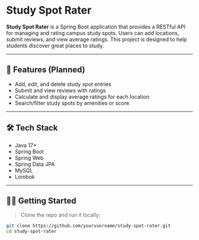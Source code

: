 # Study Spot Rater

**Study Spot Rater** is a Spring Boot application that provides a RESTful API for managing and rating campus study spots. Users can add locations, submit reviews, and view average ratings. This project is designed to help students discover great places to study.

---

## 🚀 Features (Planned)

- Add, edit, and delete study spot entries
- Submit and view reviews with ratings
- Calculate and display average ratings for each location
- Search/filter study spots by amenities or score

---

## 🛠 Tech Stack

- Java 17+
- Spring Boot
- Spring Web
- Spring Data JPA
- MySQL
- Lombok

---

## 🧑‍💻 Getting Started

> Clone the repo and run it locally:

```bash
git clone https://github.com/yourusername/study-spot-rater.git
cd study-spot-rater
